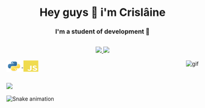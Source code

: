 <h1 align="center">Hey guys 👋 i'm Crislâine</h1>

<h3 align= "center">I'm a student of development 👾</h3>

## 

<div align="center">
  <a href="https://github.com/rafaballerini">
  <img height="180em" src="https://github-readme-stats.vercel.app/api?username=crislainesc&show_icons=true&theme=dracula&include_all_commits=true&count_private=true"/>
  <img height="180em" src="https://github-readme-stats.vercel.app/api/top-langs/?username=crislainesc&layout=compact&langs_count=7&theme=dracula"/>
</div>
  
<div style="display: inline_block"><br>
  <img align="center" alt="Cris-Python" height="30" width="40" src="https://raw.githubusercontent.com/devicons/devicon/master/icons/python/python-original.svg">
  <img align="center" alt="Cris-Js" height="30" width="40" src="https://raw.githubusercontent.com/devicons/devicon/master/icons/javascript/javascript-plain.svg">
  <img align="right" alt="gif" height="100em" src="https://cdn.discordapp.com/attachments/831237388583043124/880147448637554688/picasion.com_d0f2987205db634015d603fb380004fc.gif">
</div>
  
 ##
 
<div> 
  <a href="https://www.linkedin.com/in/crislâine-santos-20b524a4/" target="_blank"><img src="https://img.shields.io/badge/-LinkedIn-%230077B5?style=for-the-badge&logo=linkedin&logoColor=white" target="_blank"></a> 
  
![Snake animation](https://github.com/crislainesc/crislainesc/blob/output/github-contribution-grid-snake.svg)
</div>

  
  
 
 
